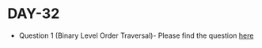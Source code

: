 # DAY-32

* Question 1 (Binary Level Order Traversal)- Please find the question [here](https://leetcode.com/problems/binary-tree-level-order-traversal-ii/)